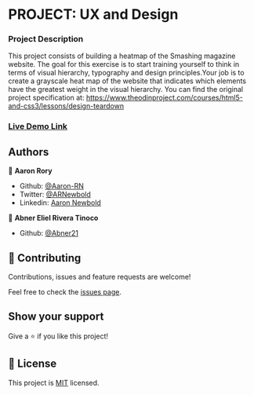 # PROJECT: UX and Design
### Project Description
This project consists of building a heatmap of the Smashing magazine website. The goal for this exercise is to start training yourself to think in terms of visual hierarchy, typography and design principles.Your job is to create a grayscale heat map of the website that indicates which elements have the greatest weight in the visual hierarchy. You can find the original project specification at: https://www.theodinproject.com/courses/html5-and-css3/lessons/design-teardown

### [Live Demo Link](https://raw.githack.com/Aaron-RN/Design-and-UX/master/index.html)

## Authors

👤 **Aaron Rory**

- Github: [@Aaron-RN](https://github.com/Aaron-RN)
- Twitter: [@ARNewbold](https://twitter.com/ARNewbold)
- Linkedin: [Aaron Newbold](https://www.linkedin.com/in/aaron-newbold-1b9233187/)

👤 **Abner Eliel Rivera Tinoco**

- Github: [@Abner21](https://github.com/Abner21)


## 🤝 Contributing

Contributions, issues and feature requests are welcome!

Feel free to check the [issues page](issues/).

## Show your support

Give a ⭐️ if you like this project!

## 📝 License

This project is [MIT](lic.url) licensed.
